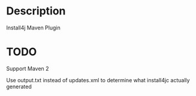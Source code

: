 # Description

Install4j Maven Plugin

# TODO

Support Maven 2

Use output.txt instead of updates.xml to determine what install4jc actually generated
